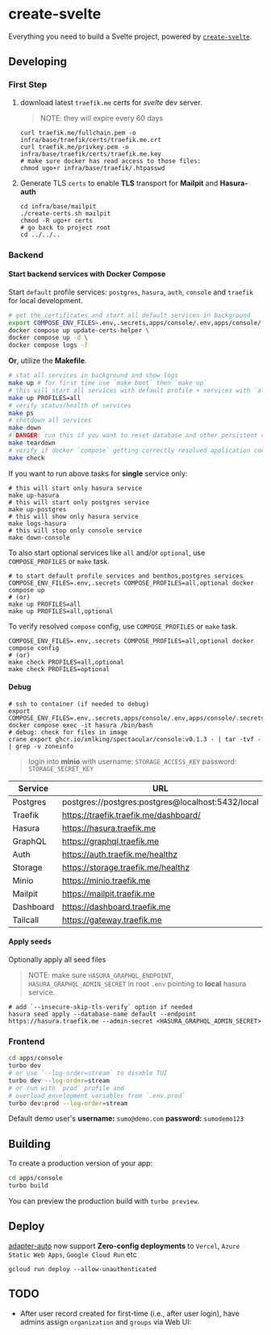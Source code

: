 # create-svelte

Everything you need to build a Svelte project, powered by [`create-svelte`](https://github.com/sveltejs/kit/tree/master/packages/create-svelte).

## Developing

### First Step

1. download latest `traefik.me` certs for _svelte_ dev server.

    > NOTE: they will expire every 60 days

    ```shell
    curl traefik.me/fullchain.pem -o infra/base/traefik/certs/traefik.me.crt
    curl traefik.me/privkey.pem -o infra/base/traefik/certs/traefik.me.key
    # make sure docker has read access to those files:
    chmod ugo+r infra/base/traefik/.htpasswd
    ```

2. Generate TLS `certs` to enable **TLS** transport for **Mailpit** and **Hasura-auth**

    ```shell
    cd infra/base/mailpit
    ./create-certs.sh mailpit
    chmod -R ugo+r certs
    # go back to project root
    cd ../../..
    ```

### Backend

#### Start backend services with Docker Compose

Start `default` profile services: `postgres`, `hasura`, `auth`, `console` and `traefik` for local development.

```sh
# get the certificates and start all default services in background
export COMPOSE_ENV_FILES=.env,.secrets,apps/console/.env,apps/console/.secrets
docker compose up update-certs-helper \
docker compose up -d \
docker compose logs -f
```

**Or**, utilize the **Makefile**.

```sh
# stat all services in background and show logs
make up # for first time use `make boot` then `make up`
# this will start all services with default profile + services with `all` profile.
make up PROFILES=all
# verify status/health of services
make ps
# shotdown all services
make down
# DANGER: run this if you want to reset database and other persistent volumes
make teardown
# verify if docker `compose` getting correctly resolved application config from .env and .secrests files
make check
```

If you want to run above tasks for **single** service only:

```shell
# this will start only hasura service
make up-hasura
# this will start only postgres service
make up-postgres
# this will show only hasura service
make logs-hasura
# this will stop only console service
make down-console
```

To also start optional services like `all` and/or `optional`, use `COMPOSE_PROFILES` or `make` task.

```shell
# to start default profile services and benthos,postgres services
COMPOSE_ENV_FILES=.env,.secrets COMPOSE_PROFILES=all,optional docker compose up
# (or)
make up PROFILES=all
make up PROFILES=all,optional
```

To verify resolved `compose` config, use `COMPOSE_PROFILES` or `make` task.

```shell
COMPOSE_ENV_FILES=.env,.secrets COMPOSE_PROFILES=all,optional docker compose config
# (or)
make check PROFILES=all,optional
make check PROFILES=optional
```

#### Debug

```shell
# ssh to container (if needed to debug)
export COMPOSE_ENV_FILES=.env,.secrets,apps/console/.env,apps/console/.secrets
docker compose exec -it hasura /bin/bash
# debug: check for files in image
crane export ghcr.io/xmlking/spectacular/console:v0.1.3 - | tar -tvf - | grep -v zoneinfo
```

> login into **minio** with username: `STORAGE_ACCESS_KEY` password: `STORAGE_SECRET_KEY`

| Service   | URL                                               |
| --------- | ------------------------------------------------- |
| Postgres  | postgres://postgres:postgres@localhost:5432/local |
| Traefik   | <https://traefik.traefik.me/dashboard/>           |
| Hasura    | <https://hasura.traefik.me>                       |
| GraphQL   | <https://graphql.traefik.me>                      |
| Auth      | <https://auth.traefik.me/healthz>                 |
| Storage   | <https://storage.traefik.me/healthz>              |
| Minio     | <https://minio.traefik.me>                        |
| Mailpit   | <https://mailpit.traefik.me>                      |
| Dashboard | <https://dashboard.traefik.me>                    |
| Tailcall  | <https://gateway.traefik.me>                      |

#### Apply seeds

Optionally apply all seed files

> NOTE: make sure `HASURA_GRAPHQL_ENDPOINT`, `HASURA_GRAPHQL_ADMIN_SECRET` in root `.env` pointing to **local** hasura service.

```shell
# add `--insecure-skip-tls-verify` option if needed
hasura seed apply --database-name default --endpoint https://hasura.traefik.me --admin-secret <HASURA_GRAPHQL_ADMIN_SECRET>
```

### Frontend

```bash
cd apps/console
turbo dev
# or use `--log-order=stream` to disable TUI
turbo dev --log-order=stream
# or run with `prod` profile and
# overload envelopment variables from `.env.prod`
turbo dev:prod --log-order=stream
```

Default demo user's **username:** `sumo@demo.com` **password:** `sumodemo123`

## Building

To create a production version of your app:

```bash
cd apps/console
turbo build
```

You can preview the production build with `turbo preview`.

## Deploy

[adapter-auto](https://kit.svelte.dev/docs/adapter-auto) now support **Zero-config deployments** to `Vercel`, `Azure Static Web Apps`, `Google Cloud Run` etc

```shell
gcloud run deploy --allow-unauthenticated
```

## TODO

- After user record created for first-time (i.e., after user login), have admins assign `organization` and `groups` via Web UI:
